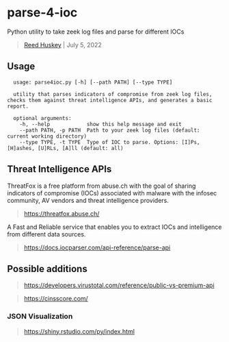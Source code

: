 # parse-4-ioc
Python utility to take zeek log files and parse for different IOCs
> [Reed Huskey](https://horsekey.webflow.io) | July 5, 2022

## Usage

```
  usage: parse4ioc.py [-h] [--path PATH] [--type TYPE]

  utility that parses indicators of compromise from zeek log files, checks them against threat intelligence APIs, and generates a basic report. 

  optional arguments:
    -h, --help            show this help message and exit
    --path PATH, -p PATH  Path to your zeek log files (default: current working directory)
    --type TYPE, -t TYPE  Type of IOC to parse. Options: [I]Ps, [H]ashes, [U]RLs, [A]ll (default: all)
```

## Threat Intelligence APIs

ThreatFox is a free platform from abuse.ch with the goal of sharing indicators of compromise (IOCs) associated with malware with the infosec community, AV vendors and threat intelligence providers.

>  https://threatfox.abuse.ch/

A Fast and Reliable service that enables you to extract IOCs and intelligence from different data sources.

> https://docs.iocparser.com/api-reference/parse-api



## Possible additions

> https://developers.virustotal.com/reference/public-vs-premium-api

> https://cinsscore.com/

### JSON Visualization
> https://shiny.rstudio.com/py/index.html
